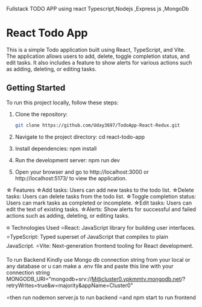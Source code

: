 Fullstack TODO APP
using react Typescript,Nodejs ,Express js ,MongoDb

# React Todo App

This is a simple Todo application built using React, TypeScript, and Vite. The application allows users to add, delete, toggle completion status, and edit tasks. It also includes a feature to show alerts for various actions such as adding, deleting, or editing tasks.

## Getting Started

To run this project locally, follow these steps:

1. Clone the repository:

   ```bash
   git clone https://github.com/Uday3697/TodoApp-React-Redux.git

   ```

2. Navigate to the project directory:
   cd react-todo-app

3. Install dependencies:
   npm install

4. Run the development server:
   npm run dev

5. Open your browser and go to http://localhost:3000 or http://localhost:5173/ to view the application.

☆ Features
☆Add tasks: Users can add new tasks to the todo list.
☆Delete tasks: Users can delete tasks from the todo list.
☆Toggle completion status: Users can mark tasks as completed or incomplete.
☆Edit tasks: Users can edit the text of existing tasks.
☆Alerts: Show alerts for successful and failed actions such as adding, deleting, or editing tasks.

🔯 Technologies Used
⭐React: JavaScript library for building user interfaces.
⭐TypeScript: Typed superset of JavaScript that compiles to plain JavaScript.
⭐Vite: Next-generation frontend tooling for React development.

To run Backend Kindly use Mongo db connection string from your local or any database
or u can make a .env file and paste this line with your connection string
MONGODB_URI="mongodb+srv://M@cluster0.vpkmmtv.mongodb.net/?retryWrites=true&w=majority&appName=Cluster0"

⭐then run nodemon server.js to run backend
⭐and npm start to run frontend
